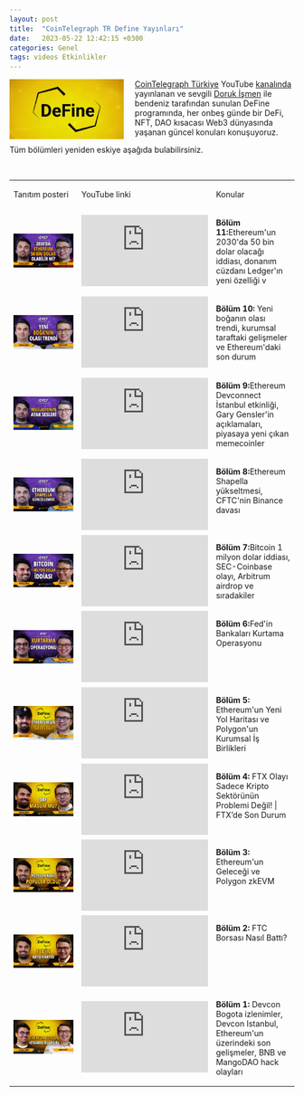 ```yaml
---
layout: post
title:  "CoinTelegraph TR Define Yayınları"
date:   2023-05-22 12:42:15 +0300
categories: Genel
tags: videos Etkinlikler
---
```


<img align="left" src="/assets/define_logo.jpg" style="width:40%; padding-right:20px"> [CoinTelegraph Türkiye](https://tr.cointelegraph.com/) YouTube [kanalında](https://www.youtube.com/channel/UCA5gkdX4wbUVwCBombVkdZQ) yayınlanan ve sevgili [Doruk İşmen](https://twitter.com/dorukismen) ile bendeniz tarafından sunulan DeFine programında, her onbeş günde bir DeFi, NFT, DAO kısacası Web3 dünyasında yaşanan güncel konuları konuşuyoruz. 

Tüm bölümleri yeniden eskiye aşağıda bulabilirsiniz. 

&nbsp;

<table>
<tr>
<td>
<p>
Tanıtım posteri
</p></td>
<td>
<p>
YouTube linki
</p></td>
<td>
<p>
Konular
</p></td>
</tr>

    
 <tr>
<td style="width:33%">
<img src="/assets/define-bolum11-0522-poster_640_v2.jpg">
</td>
<td style="width:33%"><iframe width="224" height="126" src="https://www.youtube.com/embed/TL60UKDysqA" frameborder="0" allowfullscreen></iframe>
</td>
 <td style="width:33%; vertical-align:top">
<p><b>Bölüm 11:</b>Ethereum'un 2030'da 50 bin dolar olacağı iddiası, donanım cüzdanı Ledger'ın yeni özelliği v</p>
</td>
</tr>
       <tr>
<td style="width:33%">
<img src="/assets/define-bolum10-0508-poster_640.jpg">
</td>
<td style="width:33%"><iframe width="224" height="126" src="https://www.youtube.com/embed/6Hchp4qd2og" frameborder="0" allowfullscreen></iframe>
</td>
 <td style="width:33%; vertical-align:top">
<p><b>Bölüm 10:</b> Yeni boğanın olası trendi, kurumsal taraftaki gelişmeler ve Ethereum'daki son durum</p>
</td>
</tr>
        <tr>
<td style="width:33%">
<img src="/assets/define-bolum09-0424-poster_640.jpg">
</td>
<td style="width:33%"><iframe width="224" height="126" src="https://www.youtube.com/embed/UHEtFwUSwXQ" frameborder="0" allowfullscreen></iframe>
</td>
 <td style="width:33%; vertical-align:top">
<p><b>Bölüm 9:</b>Ethereum Devconnect İstanbul etkinliği, Gary Gensler'in açıklamaları, piyasaya yeni çıkan memecoinler </p>
</td>
</tr>
    <tr>
<td style="width:33%">
<img src="/assets/define-bolum08-0410-poster_640.jpg">
</td>
<td style="width:33%"><iframe width="224" height="126" src="https://www.youtube.com/embed/rzltdHUfJvc" frameborder="0" allowfullscreen></iframe>
</td>
 <td style="width:33%; vertical-align:top">
<p><b>Bölüm 8:</b>Ethereum Shapella yükseltmesi, CFTC'nin Binance davası</p>
</td>
</tr>
        <tr>
<td style="width:33%">
<img src="/assets/define-bolum07-0327-poster_640.jpg">
</td>
<td style="width:33%"><iframe width="224" height="126" src="https://www.youtube.com/embed/zdnVETPW-QM" frameborder="0" allowfullscreen></iframe>
</td>
 <td style="width:33%; vertical-align:top">
<p><b>Bölüm 7:</b>Bitcoin 1 milyon dolar iddiası, SEC-Coinbase olayı, Arbitrum airdrop ve sıradakiler</p>
</td>
</tr>
  <tr>
<td style="width:33%">
<img src="/assets/define-bolum06-0313-poster_640.jpg">
</td>
<td style="width:33%"><iframe width="224" height="126" src="https://www.youtube.com/embed/5Cbrq_-fT9I" frameborder="0" allowfullscreen></iframe>
</td>
 <td style="width:33%; vertical-align:top">
<p><b>Bölüm 6:</b>Fed'in Bankaları Kurtama Operasyonu</p>
</td>
</tr>
    <tr>
<td style="width:33%">
<img src="/assets/define-bolum05-1221-poster_640.jpg">
</td>
<td style="width:33%"><iframe width="224" height="126" src="https://www.youtube.com/embed/lBwkqvwjx7A" frameborder="0" allowfullscreen></iframe>
</td>
 <td style="width:33%; vertical-align:top">
<p><b>Bölüm 5:</b> Ethereum'un Yeni Yol Haritası ve Polygon'un Kurumsal İş Birlikleri</p>
</td>
</tr>
  <tr>
<td style="width:33%">
<img src="/assets/define-bolum04-1204-poster_640.jpg">
</td>
<td style="width:33%"><iframe width="224" height="126" src="https://www.youtube.com/embed/NBh229psBZs" frameborder="0" allowfullscreen></iframe>
</td>
 <td style="width:33%; vertical-align:top">
<p><b>Bölüm 4:</b> FTX Olayı Sadece Kripto Sektörünün Problemi Değil! | FTX’de Son Durum</p>
</td>
</tr>
 <tr>
<td style="width:33%">
<img src="/assets/define-bolum3-1121-poster_640.jpg">
</td>
<td style="width:33%"><iframe width="224" height="126" src="https://www.youtube.com/embed/v_eudrimSTk" frameborder="0" allowfullscreen></iframe>
</td>
 <td style="width:33%; vertical-align:top">
<p><b>Bölüm 3:</b>  Ethereum'un Geleceği ve Polygon zkEVM</p>
</td>
</tr>
 
<tr>
<td style="width:33%">
<img src="/assets/define-bolum2-1111-poster_640.jpg">
</td>
<td style="width:33%"><iframe width="224" height="126" src="https://www.youtube.com/embed/Ra4x4IF5UAA" frameborder="0" allowfullscreen></iframe>
</td>
 <td style="width:33%; vertical-align:top">
<p><b>Bölüm 2:</b> FTC Borsası Nasıl Battı?</p>
</td>
</tr>

<tr>
<td style="width:33%">
<img src="/assets/define_poster_1022.jpg">
</td>
<td style="width:33%"><iframe width="224" height="126" src="https://www.youtube.com/embed/8dO2D3hKNE0" frameborder="0" allowfullscreen></iframe>
</td>
 <td style="width:33%; vertical-align:top">
<p><b>Bölüm 1:</b>  Devcon Bogota izlenimler, Devcon Istanbul, Ethereum'un üzerindeki son gelişmeler, BNB ve MangoDAO hack olayları</p>
</td>
</tr>
</table>

&nbsp;
